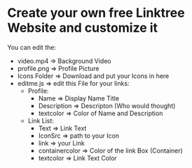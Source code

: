 # Create your own free Linktree Website and customize it

You can edit the:
  - video.mp4 => Background Video
  - profile.png => Profile Picture
  - Icons Folder => Download and put your Icons in here
  - editme.js => edit this File for your links:
      - Profile:
          - Name => Display Name Title
          - Description => Descripton (Who would thought)
          - textcolor => Color of Name and Description
      - Link List:
        - Text => Link Text
        - IconSrc => path to your Icon
        - link => your Link
        - containercolor => Color of the link Box (Container)
        - textcolor => Link Text Color

